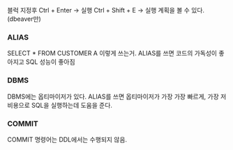 블럭 지정후 Ctrl + Enter -> 실행 
Ctrl + Shift + E -> 실행 계획을 볼 수 있다. (dbeaver만)

### ALIAS
SELECT * FROM CUSTOMER A 이렇게 쓰는거.
ALIAS를 쓰면 코드의 가독성이 좋아지고 SQL 성능이 좋아짐

### DBMS
DBMS에는 옵티마이저가 있다.
ALIAS를 쓰면 옵티마이저가 가장 가장 빠르게, 가장 저비용으로 SQL을 실행하는데 도움을 준다.

### COMMIT
COMMIT 명령어는 DDL에서는 수행되지 않음.
